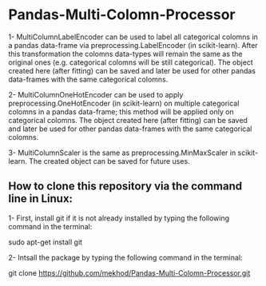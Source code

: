 # Pandas-Multi-Colomn-Processor

1- MultiColumnLabelEncoder can be used to label all categorical colomns in a pandas data-frame via preprocessing.LabelEncoder (in scikit-learn). After this transformation the colomns data-types will remain the same as the original ones (e.g. categorical colomns will be still categorical). The object created here (after fitting) can be saved and later be used for other pandas data-frames with the same categorical colomns.

2- MultiColumnOneHotEncoder can be used to apply preprocessing.OneHotEncoder (in scikit-learn) on multiple categorical colomns in a pandas data-frame; this method will be applied only on categorical colomns. The object created here (after fitting) can be saved and later be used for other pandas data-frames with the same categorical colomns.

3- MultiColumnScaler is the same as preprocessing.MinMaxScaler in scikit-learn. The created object can be saved for future uses.


## How to clone this repository via the command line in Linux:
1- First, install git if it is not already installed by typing the following command in the terminal:

sudo apt-get install git

2- Intsall the package by typing the following command in the terminal:

git clone https://github.com/mekhod/Pandas-Multi-Colomn-Processor.git

